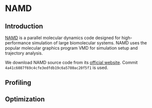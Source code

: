 # NAMD

## Introduction

[NAMD](https://www.ks.uiuc.edu/Research/namd/) is a parallel molecular dynamics code designed for high-performance simulation of large biomolecular systems. NAMD uses the popular molecular graphics program VMD for simulation setup and trajectory analysis.

We download NAMD source code from its [official website](https://www.ks.uiuc.edu/Development/Download/download.cgi). Commit `4a41c6087f69c4cfe3edfdb19c6a5780ac20f5f1` is used. 

## Profiling

## Optimization
